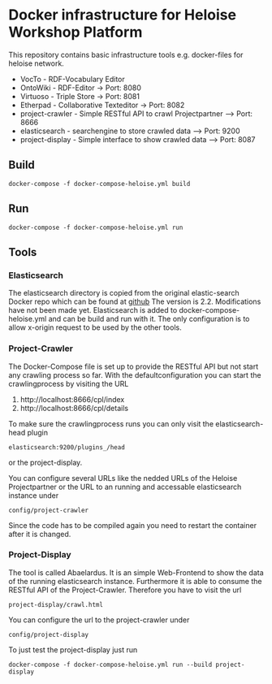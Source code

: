 # Docker infrastructure for Heloise Workshop Platform
This repository contains basic infrastructure tools e.g. docker-files for heloise network.

* VocTo - RDF-Vocabulary Editor
* OntoWiki - RDF-Editor -> Port: 8080
* Virtuoso - Triple Store -> Port: 8081
* Etherpad - Collaborative Texteditor -> Port: 8082
* project-crawler - Simple RESTful API to crawl Projectpartner --> Port: 8666
* elasticsearch - searchengine to store crawled data --> Port: 9200
* project-display - Simple interface to show crawled data --> Port: 8087

## Build

```
docker-compose -f docker-compose-heloise.yml build
```

## Run

```
docker-compose -f docker-compose-heloise.yml run
```

## Tools

### Elasticsearch

The elasticsearch directory is copied from the original elastic-search Docker repo which can be found at [github](https://github.com/docker-library/elasticsearch/tree/8a74bd1f706af238e2cb9d8063d5067338e5d388)
The version is 2.2. Modifications have not been made yet.
Elasticsearch is added to docker-compose-heloise.yml and can be build and run with it.
The only configuration is to allow x-origin request to be used by the other tools.

### Project-Crawler

The Docker-Compose file is set up to provide the RESTful API but not start any crawling process so far.
With the defaultconfiguration you can start the crawlingprocess by visiting the URL

1. http://localhost:8666/cpl/index
2. http://localhost:8666/cpl/details

To make sure the crawlingprocess runs you can only visit the elasticsearch-head plugin 

	elasticsearch:9200/plugins_/head

or the project-display.

You can configure several URLs like the nedded URLs of the Heloise Projectpartner or the URL to an running and accessable elasticsearch instance under

	config/project-crawler

Since the code has to be compiled again you need to restart the container after it is changed.

### Project-Display

The tool is called Abaelardus. It is an simple Web-Frontend to show the data of the running elasticsearch instance.
Furthermore it is able to consume the RESTful API of the Project-Crawler.
Therefore you have to visit the url

	project-display/crawl.html

You can configure the url to the project-crawler under

	config/project-display


To just test the project-display just run

	docker-compose -f docker-compose-heloise.yml run --build project-display


